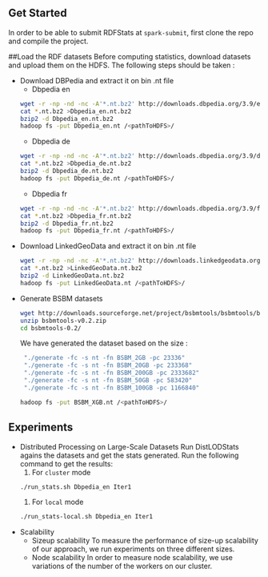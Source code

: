 ## Get Started
In order to be able to submit RDFStats at `spark-submit`, first clone the repo and compile the project.

##Load the RDF datasets
Before computing statistics, download datasets and upload them on the HDFS. The following steps should be taken :
* Download DBPedia and extract it on bin .nt file
    * Dbpedia en
    ```sh
    wget -r -np -nd -nc -A'*.nt.bz2' http://downloads.dbpedia.org/3.9/en/
    cat *.nt.bz2 >Dbpedia_en.nt.bz2
    bzip2 -d Dbpedia_en.nt.bz2
    hadoop fs -put Dbpedia_en.nt /<pathToHDFS>/
    ```
    * Dbpedia de
     ```sh
    wget -r -np -nd -nc -A'*.nt.bz2' http://downloads.dbpedia.org/3.9/de/
    cat *.nt.bz2 >Dbpedia_de.nt.bz2
    bzip2 -d Dbpedia_de.nt.bz2
    hadoop fs -put Dbpedia_de.nt /<pathToHDFS>/
    ```
     * Dbpedia fr
     ```sh
    wget -r -np -nd -nc -A'*.nt.bz2' http://downloads.dbpedia.org/3.9/fr/
    cat *.nt.bz2 >Dbpedia_fr.nt.bz2
    bzip2 -d Dbpedia_fr.nt.bz2
    hadoop fs -put Dbpedia_fr.nt /<pathToHDFS>/
    ```
* Download LinkedGeoData and extract it on bin .nt file
    ```sh
    wget -r -np -nd -nc -A'*.nt.bz2' http://downloads.linkedgeodata.org/releases/2015-11-02/
    cat *.nt.bz2 >LinkedGeoData.nt.bz2
    bzip2 -d LinkedGeoData.nt.bz2
    hadoop fs -put LinkedGeoData.nt /<pathToHDFS>/
    ```
* Generate BSBM datasets
    ```sh
    wget http://downloads.sourceforge.net/project/bsbmtools/bsbmtools/bsbmtools-0.2/bsbmtools-v0.2.zip
    unzip bsbmtools-v0.2.zip
    cd bsbmtools-0.2/
    ```
    We have generated the dataset based on the size :
    ```sh
     "./generate -fc -s nt -fn BSBM_2GB -pc 23336"
     "./generate -fc -s nt -fn BSBM_20GB -pc 233368"
     "./generate -fc -s nt -fn BSBM_200GB -pc 2333682"
     "./generate -fc -s nt -fn BSBM_50GB -pc 583420" 
     "./generate -fc -s nt -fn BSBM_100GB -pc 1166840"
     ```
     ```sh
     hadoop fs -put BSBM_XGB.nt /<pathToHDFS>/
     ```
## Experiments
* Distributed Processing on Large-Scale Datasets
Run DistLODStats agains the datasets and get the stats generated. Run the following command to get the results:
    1. For `cluster` mode
    ```sh
    ./run_stats.sh Dbpedia_en Iter1
    ```
    1. For `local` mode
    ```sh
    ./run_stats-local.sh Dbpedia_en Iter1
    ```
* Scalability
  * Sizeup  scalability
  To measure the performance of size-up scalability of our approach, we run experiments on three different sizes.
  * Node scalability
  In order to measure node scalability, we use variations of the number of the workers on our cluster. 